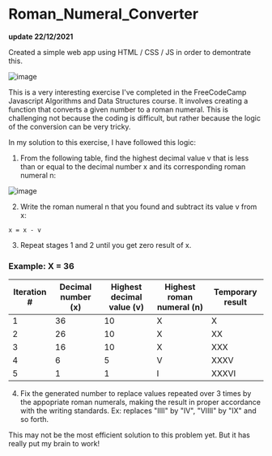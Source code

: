 # Roman_Numeral_Converter

**update 22/12/2021**

Created a simple web app using HTML / CSS / JS in order to demontrate this.

![image](https://user-images.githubusercontent.com/79663457/134006691-59181b2a-c551-4770-845a-37adde06f7bf.png)


This is a very interesting exercise I've completed in the FreeCodeCamp Javascript Algorithms and Data Structures course. It involves creating a function that converts a given number to a roman numeral. This is challenging not because the coding is difficult, but rather because the logic of the conversion can be very tricky. 

In my solution to this exercise, I have followed this logic:

  1. From the following table, find the highest decimal value v that is less than or equal to the decimal number x
  and its corresponding roman numeral n:

  ![image](https://user-images.githubusercontent.com/79663457/134008339-c1b6607c-9463-4940-bdc9-3c7c65a09870.png)

  2. Write the roman numeral n that you found and subtract its value v from x:
  
    x = x - v

  3. Repeat stages 1 and 2 until you get zero result of x.
  
  ### Example: X = 36

| Iteration #  | Decimal number (x) | Highest decimal value (v)	|  Highest roman numeral (n)	| Temporary result |
| ------------- | ------------- | ------------- | ------------- | ------------- |
| 1	| 36	| 10	| X	| X |
| 2	| 26	| 10	| X	| XX |
| 3	| 16	| 10	| X	| XXX |
| 4	| 6	|  5	| V	| XXXV |
| 5	| 1	|  1	| I	| XXXVI |
   

  4. Fix the generated number to replace values repeated over 3 times by the appopriate roman numerals, making the result in proper accordance with the writing standards. Ex:      replaces "IIII" by "IV", "VIIII" by "IX" and so forth. 


This may not be the most efficient solution to this problem yet. But it has really put my brain to work!
